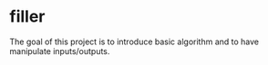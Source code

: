 # filler
The goal of this project is to introduce basic algorithm and to have manipulate inputs/outputs.
